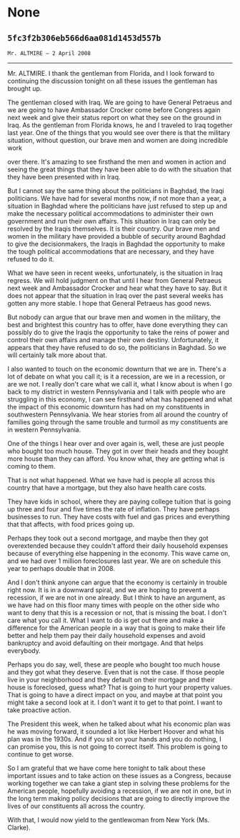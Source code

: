 # None
## `5fc3f2b306eb566d6aa081d1453d557b`
`Mr. ALTMIRE — 2 April 2008`

---


Mr. ALTMIRE. I thank the gentleman from Florida, and I look forward 
to continuing the discussion tonight on all these issues the gentleman 
has brought up.

The gentleman closed with Iraq. We are going to have General Petraeus 
and we are going to have Ambassador Crocker come before Congress again 
next week and give their status report on what they see on the ground 
in Iraq. As the gentleman from Florida knows, he and I traveled to Iraq 
together last year. One of the things that you would see over there is 
that the military situation, without question, our brave men and women 
are doing incredible work


over there. It's amazing to see firsthand the men and women in action 
and seeing the great things that they have been able to do with the 
situation that they have been presented with in Iraq.

But I cannot say the same thing about the politicians in Baghdad, the 
Iraqi politicians. We have had for several months now, if not more than 
a year, a situation in Baghdad where the politicians have just refused 
to step up and make the necessary political accommodations to 
administer their own government and run their own affairs. This 
situation in Iraq can only be resolved by the Iraqis themselves. It is 
their country. Our brave men and women in the military have provided a 
bubble of security around Baghdad to give the decisionmakers, the 
Iraqis in Baghdad the opportunity to make the tough political 
accommodations that are necessary, and they have refused to do it.

What we have seen in recent weeks, unfortunately, is the situation in 
Iraq regress. We will hold judgment on that until I hear from General 
Petraeus next week and Ambassador Crocker and hear what they have to 
say. But it does not appear that the situation in Iraq over the past 
several weeks has gotten any more stable. I hope that General Petraeus 
has good news.

But nobody can argue that our brave men and women in the military, 
the best and brightest this country has to offer, have done everything 
they can possibly do to give the Iraqis the opportunity to take the 
reins of power and control their own affairs and manage their own 
destiny. Unfortunately, it appears that they have refused to do so, the 
politicians in Baghdad. So we will certainly talk more about that.

I also wanted to touch on the economic downturn that we are in. 
There's a lot of debate on what you call it; is it a recession, are we 
in a recession, or are we not. I really don't care what we call it, 
what I know about is when I go back to my district in western 
Pennsylvania and I talk with people who are struggling in this economy, 
I can see firsthand what has happened and what the impact of this 
economic downturn has had on my constituents in southwestern 
Pennsylvania. We hear stories from all around the country of families 
going through the same trouble and turmoil as my constituents are in 
western Pennsylvania.

One of the things I hear over and over again is, well, these are just 
people who bought too much house. They got in over their heads and they 
bought more house than they can afford. You know what, they are getting 
what is coming to them.

That is not what happened. What we have had is people all across this 
country that have a mortgage, but they also have health care costs.



They have kids in school, where they are paying college tuition that 
is going up three and four and five times the rate of inflation. They 
have perhaps businesses to run. They have costs with fuel and gas 
prices and everything that that affects, with food prices going up.

Perhaps they took out a second mortgage, and maybe then they got 
overextended because they couldn't afford their daily household 
expenses because of everything else happening in the economy. This wave 
came on, and we had over 1 million foreclosures last year. We are on 
schedule this year to perhaps double that in 2008.

And I don't think anyone can argue that the economy is certainly in 
trouble right now. It is in a downward spiral, and we are hoping to 
prevent a recession, if we are not in one already. But I think to have 
an argument, as we have had on this floor many times with people on the 
other side who want to deny that this is a recession or not, that is 
missing the boat. I don't care what you call it. What I want to do is 
get out there and make a difference for the American people in a way 
that is going to make their life better and help them pay their daily 
household expenses and avoid bankruptcy and avoid defaulting on their 
mortgage. And that helps everybody.

Perhaps you do say, well, these are people who bought too much house 
and they got what they deserve. Even that is not the case. If those 
people live in your neighborhood and they default on their mortgage and 
their house is foreclosed, guess what? That is going to hurt your 
property values. That is going to have a direct impact on you, and 
maybe at that point you might take a second look at it. I don't want it 
to get to that point. I want to take proactive action.

The President this week, when he talked about what his economic plan 
was he was moving forward, it sounded a lot like Herbert Hoover and 
what his plan was in the 1930s. And if you sit on your hands and you do 
nothing, I can promise you, this is not going to correct itself. This 
problem is going to continue to get worse.

So I am grateful that we have come here tonight to talk about these 
important issues and to take action on these issues as a Congress, 
because working together we can take a giant step in solving these 
problems for the American people, hopefully avoiding a recession, if we 
are not in one, but in the long term making policy decisions that are 
going to directly improve the lives of our constituents all across the 
country.

With that, I would now yield to the gentlewoman from New York (Ms. 
Clarke).